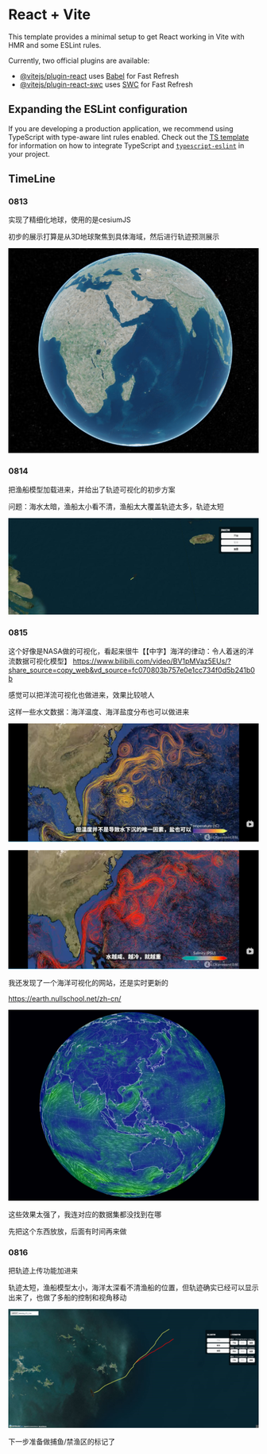 # React + Vite

This template provides a minimal setup to get React working in Vite with HMR and some ESLint rules.

Currently, two official plugins are available:

- [@vitejs/plugin-react](https://github.com/vitejs/vite-plugin-react/blob/main/packages/plugin-react) uses [Babel](https://babeljs.io/) for Fast Refresh
- [@vitejs/plugin-react-swc](https://github.com/vitejs/vite-plugin-react/blob/main/packages/plugin-react-swc) uses [SWC](https://swc.rs/) for Fast Refresh

## Expanding the ESLint configuration

If you are developing a production application, we recommend using TypeScript with type-aware lint rules enabled. Check out the [TS template](https://github.com/vitejs/vite/tree/main/packages/create-vite/template-react-ts) for information on how to integrate TypeScript and [`typescript-eslint`](https://typescript-eslint.io) in your project.

## TimeLine

### 0813

实现了精细化地球，使用的是cesiumJS

初步的展示打算是从3D地球聚焦到具体海域，然后进行轨迹预测展示

![1755164587636](image/README/1755164587636.png)

### 0814

把渔船模型加载进来，并给出了轨迹可视化的初步方案

问题：海水太暗，渔船太小看不清，渔船太大覆盖轨迹太多，轨迹太短

![1755164555381](image/README/1755164555381.png)

### 0815

这个好像是NASA做的可视化，看起来很牛【【中字】海洋的律动：令人着迷的洋流数据可视化模型】 https://www.bilibili.com/video/BV1pMVaz5EUs/?share_source=copy_web&vd_source=fc070803b757e0e1cc734f0d5b241b0b

感觉可以把洋流可视化也做进来，效果比较唬人

这样一些水文数据：海洋温度、海洋盐度分布也可以做进来

![1755342987349](image/README/1755342987349.png)

![1755342975512](image/README/1755342975512.png)

我还发现了一个海洋可视化的网站，还是实时更新的

https://earth.nullschool.net/zh-cn/

![1755343032606](image/README/1755343032606.png)

这些效果太强了，我连对应的数据集都没找到在哪

先把这个东西放放，后面有时间再来做

### 0816

把轨迹上传功能加进来

轨迹太短，渔船模型太小，海洋太深看不清渔船的位置，但轨迹确实已经可以显示出来了，也做了多船的控制和视角移动

![1755343109003](image/README/1755343109003.png)

下一步准备做捕鱼/禁渔区的标记了
